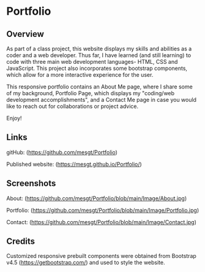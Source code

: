 # Portfolio

## Overview

As part of a class project, this website displays my skills and abilities as a coder and a web developer. Thus far, I have learned (and still learning) to code with three main web development languages- HTML, CSS and JavaScript. This project also incorporates some bootstrap components, which allow for a more interactive experience for the user. 

This responsive portfolio contains an About Me page, where I share some of my background, Portfolio Page, which displays my "coding/web development accomplishments", and a Contact Me page in case you would like to reach out for collaborations or project advice. 

Enjoy!
## Links

gitHub: (https://github.com/mesgt/Portfolio)

Published website: (https://mesgt.github.io/Portfolio/)

## Screenshots

About: (https://github.com/mesgt/Portfolio/blob/main/Image/About.jpg)

Portfolio: (https://github.com/mesgt/Portfolio/blob/main/Image/Portfolio.jpg)

Contact: (https://github.com/mesgt/Portfolio/blob/main/Image/Contact.jpg)

## Credits

Customized responsive prebuilt components were obtained from Bootstrap v4.5 (https://getbootstrap.com/) and used to style the website. 